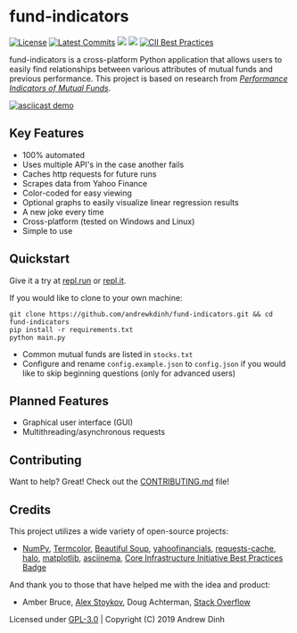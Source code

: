 # fund-indicators

[![License](https://img.shields.io/github/license/andrewkdinh/fund-indicators.svg)](https://raw.githubusercontent.com/andrewkdinh/fund-indicators/master/LICENSE)
[![Latest Commits](https://img.shields.io/github/last-commit/andrewkdinh/fund-indicators.svg)](https://github.com/andrewkdinh/fund-indicators/commits/master)
![](https://img.shields.io/github/languages/top/andrewkdinh/fund-indicators.svg)
![](https://img.shields.io/github/languages/code-size/andrewkdinh/fund-indicators.svg)
[![CII Best Practices](https://bestpractices.coreinfrastructure.org/projects/2667/badge)](https://bestpractices.coreinfrastructure.org/projects/2667)

fund-indicators is a cross-platform Python application that allows users to easily find relationships between various attributes of mutual funds and previous performance. This project is based on research from [*Performance Indicators of Mutual Funds*](https://nextcloud.andrewkdinh.com/s/xNgGQ4nPNkSqJti).

[![asciicast demo](https://asciinema.org/a/jLmZapnMFGCRiiSUITY21erLW.svg)](https://asciinema.org/a/jLmZapnMFGCRiiSUITY21erLW?autoplay=1&preload=1)

## Key Features

- 100% automated
- Uses multiple API's in the case another fails
- Caches http requests for future runs
- Scrapes data from Yahoo Finance
- Color-coded for easy viewing
- Optional graphs to easily visualize linear regression results
- A new joke every time
- Cross-platform (tested on Windows and Linux)
- Simple to use

## Quickstart

Give it a try at [repl.run](https://fund-indicators.andrewkdinh.repl.run) or [repl.it](https://repl.it/@andrewkdinh/fund-indicators).

If you would like to clone to your own machine:

```shell
git clone https://github.com/andrewkdinh/fund-indicators.git && cd fund-indicators
pip install -r requirements.txt
python main.py
```

- Common mutual funds are listed in `stocks.txt`
- Configure and rename `config.example.json` to `config.json` if you would like to skip beginning questions (only for advanced users)

## Planned Features

- Graphical user interface (GUI)
- Multithreading/asynchronous requests

## Contributing

Want to help? Great! Check out the [CONTRIBUTING.md](https://github.com/andrewkdinh/fund-indicators/blob/master/CONTRIBUTING.md) file!

## Credits

This project utilizes a wide variety of open-source projects:

- [NumPy](https://github.com/numpy/numpy), [Termcolor](https://github.com/hfeeki/termcolor), [Beautiful Soup](https://launchpad.net/beautifulsoup), [yahoofinancials](https://github.com/JECSand/yahoofinancials), [requests-cache](https://github.com/reclosedev/requests-cache), [halo](https://github.com/manrajgrover/halo), [matplotlib](https://github.com/matplotlib/matplotlib), [asciinema](https://github.com/asciinema/asciinema), [Core Infrastructure Initiative Best Practices Badge](https://github.com/coreinfrastructure/best-practices-badge)

And thank you to those that have helped me with the idea and product:

- Amber Bruce, [Alex Stoykov](https://stoykov.us), Doug Achterman, [Stack Overflow](https://stackoverflow.com)

Licensed under [GPL-3.0](https://raw.githubusercontent.com/andrewkdinh/fund-indicators/master/LICENSE) | Copyright (C) 2019  Andrew Dinh
